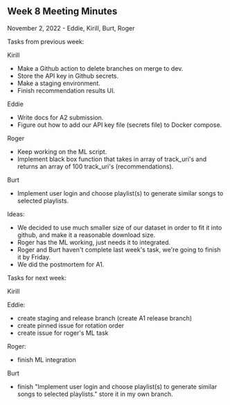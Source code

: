 ## Week 8 Meeting Minutes
November 2, 2022 - Eddie, Kirill, Burt, Roger

Tasks from previous week:

Kirill
- Make a Github action to delete branches on merge to dev.
- Store the API key in Github secrets.
- Make a staging environment.
- Finish recommendation results UI.

Eddie
- Write docs for A2 submission.
- Figure out how to add our API key file (secrets file) to Docker compose.

Roger
- Keep working on the ML script.
- Implement black box function that takes in array of track_uri's and returns an array of 100 track_uri's (recommendations).

Burt
- Implement user login and choose playlist(s) to generate similar songs to selected playlists.


Ideas:
- We decided to use much smaller size of our dataset in order to fit it into github, and make it a reasonable download size.
- Roger has the ML working, just needs it to integrated.
- Roger and Burt haven't complete last week's task, we're going to finish it by Friday.
- We did the postmortem for A1.

Tasks for next week:

Kirill


Eddie:
- create staging and release branch (create A1 release branch)
- create pinned issue for rotation order
- create issue for roger's ML task

Roger:
- finish ML integration

Burt
- finish "Implement user login and choose playlist(s) to generate similar songs to selected playlists." store it in my own branch.
